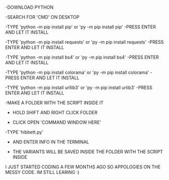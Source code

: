 -DOWNLOAD PYTHON 

-SEARCH FOR 'CMD' ON DESKTOP 

-TYPE 'python -m pip install pip' or 'py -m pip install pip'
-PRESS ENTER AND LET IT INSTALL

-TYPE 'python -m pip install requests' or 'py -m pip install requests'
-PRESS ENTER AND LET IT INSTALL

-TYPE 'python -m pip install bs4' or 'py -m pip install bs4'
-PRESS ENTER AND LET IT INSTALL

-TYPE 'python -m pip install colorama' or 'py -m pip install colorama'
-PRESS ENTER AND LET IT INSTALL

-TYPE 'python -m pip install urllib3' or 'py -m pip install urlib3'
-PRESS ENTER AND LET IT INSTALL

-MAKE A FOLDER WITH THE SCRIPT INSIDE IT

- HOLD SHIFT AND RIGHT CLICK FOLDER 

- CLICK OPEN 'COMMAND WINDOW HERE'

-TYPE 'hibbett.py' 

- AND ENTER INFO IN THE TERMINAL 

- THE VARIANTS WILL BE SAVED INSIDE THE FOLDER WITH THE SCRIPT INSIDE

I JUST STARTED CODING A FEW MONTHS AGO SO APPOLOGIES ON THE MESSY CODE. IM STILL LEARING :)
